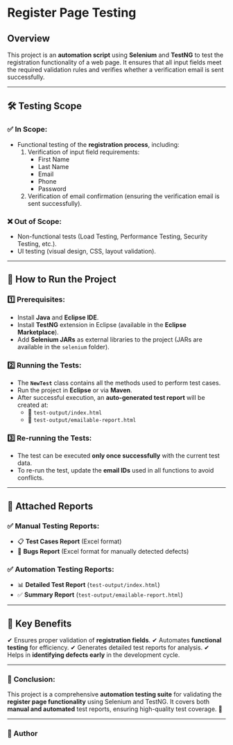 # Register Page Testing

## Overview
This project is an **automation script** using **Selenium** and **TestNG** to test the registration functionality of a web page. It ensures that all input fields meet the required validation rules and verifies whether a verification email is sent successfully.

---
## 🛠 Testing Scope
### ✅ In Scope:
- Functional testing of the **registration process**, including:
  1. Verification of input field requirements:
     - First Name
     - Last Name
     - Email
     - Phone
     - Password
  2. Verification of email confirmation (ensuring the verification email is sent successfully).

### ❌ Out of Scope:
- Non-functional tests (Load Testing, Performance Testing, Security Testing, etc.).
- UI testing (visual design, CSS, layout validation).

---
## 🚀 How to Run the Project
### 1️⃣ Prerequisites:
- Install **Java** and **Eclipse IDE**.
- Install **TestNG** extension in Eclipse (available in the **Eclipse Marketplace**).
- Add **Selenium JARs** as external libraries to the project (JARs are available in the `selenium` folder).

### 2️⃣ Running the Tests:
- The **`NewTest`** class contains all the methods used to perform test cases.
- Run the project in **Eclipse** or via **Maven**.
- After successful execution, an **auto-generated test report** will be created at:
  - 📂 `test-output/index.html`
  - 📂 `test-output/emailable-report.html`

### 3️⃣ Re-running the Tests:
- The test can be executed **only once successfully** with the current test data.
- To re-run the test, update the **email IDs** used in all functions to avoid conflicts.

---
## 📂 Attached Reports
### ✅ Manual Testing Reports:
- 📋 **Test Cases Report** (Excel format)
- 🐞 **Bugs Report** (Excel format for manually detected defects)

### ✅ Automation Testing Reports:
- 📊 **Detailed Test Report** (`test-output/index.html`)
- ✅ **Summary Report** (`test-output/emailable-report.html`)

---
## 🎯 Key Benefits
✔ Ensures proper validation of **registration fields**.
✔ Automates **functional testing** for efficiency.
✔ Generates detailed test reports for analysis.
✔ Helps in **identifying defects early** in the development cycle.

---
### 📌 **Conclusion:**
This project is a comprehensive **automation testing suite** for validating the **register page functionality** using Selenium and TestNG. It covers both **manual and automated** test reports, ensuring high-quality test coverage. 🚀

---
### 📑 Author 


